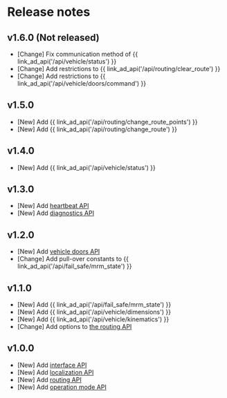 # Release notes

## v1.6.0 (Not released)

- [Change] Fix communication method of {{ link_ad_api('/api/vehicle/status') }}
- [Change] Add restrictions to {{ link_ad_api('/api/routing/clear_route') }}
- [Change] Add restrictions to {{ link_ad_api('/api/vehicle/doors/command') }}

## v1.5.0

- [New] Add {{ link_ad_api('/api/routing/change_route_points') }}
- [New] Add {{ link_ad_api('/api/routing/change_route') }}

## v1.4.0

- [New] Add {{ link_ad_api('/api/vehicle/status') }}

## v1.3.0

- [New] Add [heartbeat API](./features/heartbeat.md)
- [New] Add [diagnostics API](./features/diagnostics.md)

## v1.2.0

- [New] Add [vehicle doors API](./features/vehicle-doors.md)
- [Change] Add pull-over constants to {{ link_ad_api('/api/fail_safe/mrm_state') }}

## v1.1.0

- [New] Add {{ link_ad_api('/api/fail_safe/mrm_state') }}
- [New] Add {{ link_ad_api('/api/vehicle/dimensions') }}
- [New] Add {{ link_ad_api('/api/vehicle/kinematics') }}
- [Change] Add options to [the routing API](./features/routing.md)

## v1.0.0

- [New] Add [interface API](./features/interface.md)
- [New] Add [localization API](./features/localization.md)
- [New] Add [routing API](./features/routing.md)
- [New] Add [operation mode API](./features/operation_mode.md)
